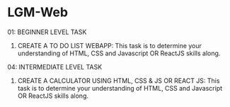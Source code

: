 # LGM-Web
01: BEGINNER LEVEL TASK

1) CREATE A TO DO LIST WEBAPP: This task is to determine your understanding  of HTML, CSS and Javascript OR ReactJS  skills along.

04: INTERMEDIATE LEVEL TASK

1) CREATE A CALCULATOR USING HTML, CSS & JS OR REACT JS: This task is to determine your understanding  of HTML, CSS and Javascript OR ReactJS skills along.
